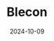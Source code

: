 ---  
layout: startup_page  
title: "Blecon"  
id: "blecon.net"  
permalink: "/bleconblecon.net10092024/"  
website: "https://www.blecon.net/"  
funding_round: "Seed"  
funding_amount: "$4.6M"  
investors: "MMC Ventures"  
about: "Blecon develops a solution that unlocks Bluetooth's potential for commercial IoT deployments by leveraging Bluetooth's inherent benefits combined with Wi-Fi's and Cellular's network models. This allows Blecon-enabled Bluetooth devices to securely and automatically connect to the cloud without traditional pairing, enabling cellular-like roaming. Blecon Apps and Hubs further enhance connectivity and coverage."  
markets: "IoT, Bluetooth, Wireless Services, Electronic Equipment and Instruments, IT Consulting and Outsourcing, Application Specific Semiconductors"  
hq: "Cambridge, England, United Kingdom"  
founded_year: "2020"  
linkedin: "https://www.linkedin.com/company/blecon"  
twitter: "https://twitter.com/BleconHQ"  
instagram: ""  
facebook: "https://www.facebook.com/BleconLtd"  
crunchbase: "https://www.crunchbase.com/organization/blecon"  
pitchbook: "https://pitchbook.com/profiles/company/529586-02"  

date_display: "09-Oct-2024"  
date: "2024-10-09"

# SEO Optimization  
meta_title: "Blecon - Seed Funding ($4.6M)"  
meta_description: "Blecon, Blecon develops a solution that unlocks Bluetooth's potential for commercial IoT deployments by leveraging Bluetooth's inherent benefits combined with..."  
meta_keywords: "Blecon, IoT, Bluetooth, Wireless Services, Electronic Equipment and Instruments, IT Consulting and Outsourcing, Application Specific Semiconductors, Seed funding"  
canonical_url: "https://startup.projectstartups.com/bleconblecon.net10092024/"  
---